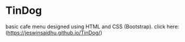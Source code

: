 # TinDog
basic cafe menu designed using HTML and CSS (Bootstrap). click here: (https://jeswinsaidhu.github.io/TinDog/)
